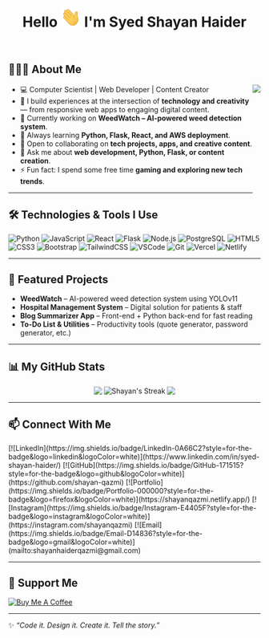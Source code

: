 <h1 align="center">Hello <img src="https://raw.githubusercontent.com/ABSphreak/ABSphreak/master/gifs/Hi.gif" width="40px" height="40px"> I'm Syed Shayan Haider</h1>
<br/>

## 👨🏻‍💻 About Me

<img src="https://media.giphy.com/media/3o7abB06u9bNzA8lu8/giphy.gif" height="280px" align="right" />

- 💻 Computer Scientist | Web Developer | Content Creator  
- 🌟 I build experiences at the intersection of **technology and creativity** — from responsive web apps to engaging digital content.  
- 🚀 Currently working on **WeedWatch – AI-powered weed detection system**.  
- 🌱 Always learning **Python, Flask, React, and AWS deployment**.  
- 👯 Open to collaborating on **tech projects, apps, and creative content**.  
- 💬 Ask me about **web development, Python, Flask, or content creation**.  
- ⚡ Fun fact: I spend some free time **gaming and exploring new tech trends**.  

---

## 🛠️ Technologies & Tools I Use

<p>
<img alt="Python" src="https://img.shields.io/badge/Python-14354C?style=for-the-badge&logo=python&logoColor=white" height="25px"/>
<img alt="JavaScript" src="https://img.shields.io/badge/JavaScript-323330?style=for-the-badge&logo=javascript&logoColor=F7DF1E" height="25px"/>
<img alt="React" src="https://img.shields.io/badge/React-20232A?style=for-the-badge&logo=react&logoColor=61DAFB" height="25px"/>
<img alt="Flask" src="https://img.shields.io/badge/Flask-000000?style=for-the-badge&logo=flask&logoColor=white" height="25px"/>
<img alt="Node.js" src="https://img.shields.io/badge/Node.js-43853D?style=for-the-badge&logo=node.js&logoColor=white" height="25px"/>
<img alt="PostgreSQL" src="https://img.shields.io/badge/PostgreSQL-316192?style=for-the-badge&logo=postgresql&logoColor=white" height="25px"/>
<img alt="HTML5" src="https://img.shields.io/badge/HTML5-E34F26?style=for-the-badge&logo=html5&logoColor=white" height="25px"/>
<img alt="CSS3" src="https://img.shields.io/badge/CSS3-1572B6?style=for-the-badge&logo=css3&logoColor=white" height="25px"/>
<img alt="Bootstrap" src="https://img.shields.io/badge/Bootstrap-563D7C?style=for-the-badge&logo=bootstrap&logoColor=white" height="25px"/>
<img alt="TailwindCSS" src="https://img.shields.io/badge/Tailwind_CSS-38B2AC?style=for-the-badge&logo=tailwind-css&logoColor=white" height="25px"/>
<img alt="VSCode" src="https://img.shields.io/badge/VSCode-007ACC?style=for-the-badge&logo=visual-studio-code&logoColor=white" height="25px"/>
<img alt="Git" src="https://img.shields.io/badge/Git-F05032?style=for-the-badge&logo=git&logoColor=white" height="25px"/>
<img alt="Vercel" src="https://img.shields.io/badge/Vercel-000000?style=for-the-badge&logo=vercel&logoColor=white" height="25px"/>
<img alt="Netlify" src="https://img.shields.io/badge/Netlify-00C7B7?style=for-the-badge&logo=netlify&logoColor=white" height="25px"/>
</p>

---

## 🌟 Featured Projects

- **WeedWatch** – AI-powered weed detection system using YOLOv11  
- **Hospital Management System** – Digital solution for patients & staff  
- **Blog Summarizer App** – Front-end + Python back-end for fast reading  
- **To-Do List & Utilities** – Productivity tools (quote generator, password generator, etc.)  

---

## 📊 My GitHub Stats

<div align="center">
  <img align="center" src="https://github-readme-stats.vercel.app/api?username=shayan-qazmi&show_icons=true&theme=tokyonight" />
  <img align="center" src="https://github-readme-streak-stats.herokuapp.com/?user=shayan-qazqi&theme=tokyonight" alt="Shayan's Streak" />
  <img align="center" src="https://github-readme-stats.vercel.app/api/top-langs/?username=shayan-qazmi&layout=compact&theme=tokyonight" />
</div>

---

## 📫 Connect With Me

<p>
[![LinkedIn](https://img.shields.io/badge/LinkedIn-0A66C2?style=for-the-badge&logo=linkedin&logoColor=white)](https://www.linkedin.com/in/syed-shayan-haider/)
[![GitHub](https://img.shields.io/badge/GitHub-171515?style=for-the-badge&logo=github&logoColor=white)](https://github.com/shayan-qazmi)
[![Portfolio](https://img.shields.io/badge/Portfolio-000000?style=for-the-badge&logo=firefox&logoColor=white)](https://shayanqazmi.netlify.app/)
[![Instagram](https://img.shields.io/badge/Instagram-E4405F?style=for-the-badge&logo=instagram&logoColor=white)](https://instagram.com/shayanqazmi)
[![Email](https://img.shields.io/badge/Email-D14836?style=for-the-badge&logo=gmail&logoColor=white)](mailto:shayanhaiderqazmi@gmail.com)
</p>

---

## 🤝 Support Me

<a href="https://www.buymeacoffee.com/shayanqazmi" target="_blank"><img src="https://cdn.buymeacoffee.com/buttons/v2/default-violet.png" alt="Buy Me A Coffee" height="60px" width="200px"></a>

---

✨ *“Code it. Design it. Create it. Tell the story.”*
